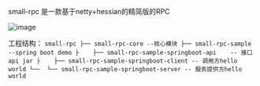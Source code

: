 small-rpc 是一款基于netty+hessian的精简版的RPC

![image](https://github.com/gwself/small-rpc/blob/master/pic/first.png)

工程结构：
            `small-rpc
            ├── small-rpc-core --核心模块
            ├── small-rpc-sample --spring boot demo
            ├    ├── small-rpc-sample-springboot-api    -- 接口api jar
            ├    ├── small-rpc-sample-springboot-client -- 调用方hello world
            └──  └── small-rpc-sample-springboot-server -- 服务提供方hello world`
            
            
        



